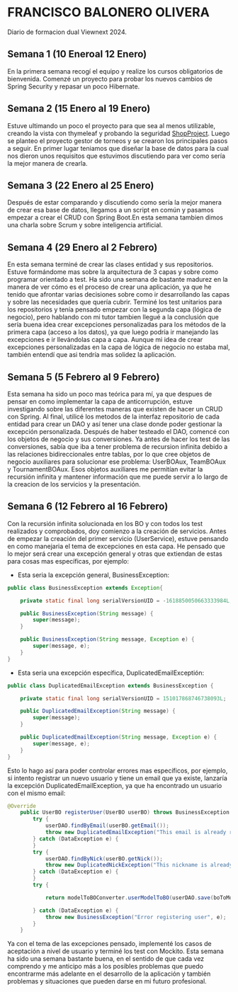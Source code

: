 # FRANCISCO BALONERO OLIVERA

Diario de formacion dual Viewnext 2024.

## Semana 1 (10 Eneroal 12 Enero)
En la primera semana recogí el equipo y realize los cursos obligatorios de bienvenida. Comenzé un proyecto para probar los nuevos cambios de Spring Security y repasar un poco Hibernate.

## Semana 2 (15 Enero al 19 Enero)
Estuve ultimando un poco el proyecto para que sea al menos utilizable, creando la vista con thymeleaf y probando la seguridad [ShopProject](https://github.com/Francisco-B-O/ShopProject).
Luego se planteo el proyecto gestor de torneos y se crearon los principales pasos a seguir.
En primer lugar teniamos que diseñar la base de datos para la cual nos dieron unos requisitos que estuvimos discutiendo para ver como sería la mejor manera de crearla.

## Semana 3 (22 Enero al 25 Enero)
Después de estar comparando y discutiendo como sería la mejor manera de crear esa base de datos, llegamos a un script en común y pasamos empezar a crear el CRUD con Spring Boot.En esta semana tambien dimos una charla sobre Scrum y sobre inteligencia artificial.

## Semana 4 (29 Enero al 2 Febrero)
En esta semana terminé de crear las clases entidad y sus repositorios. Estuve formándome mas sobre la arquitectura de 3 capas y sobre como programar orientado a test. Ha sido una semana de bastante madurez en la manera de ver cómo es el proceso de crear una aplicación, ya que he tenido que afrontar varias decisiones sobre como ir desarrollando las capas y sobre las necesidades que quería cubrir. Terminé los test unitarios para los repositorios y tenía pensado empezar con la segunda capa (lógica de negocio), pero hablando con mi tutor tambien llegué a la conclusión que sería buena idea crear excepciones personalizadas para los métodos de la primera capa (acceso a los datos), ya que luego podría ir manejando las excepciones e ir llevándolas capa a capa. Aunque mi idea de crear excepciones personalizadas en la capa de lógica de negocio no estaba mal, también entendí que asi tendría mas solidez la aplicación.

## Semana 5 (5 Febrero al 9 Febrero)
Esta semana ha sido un poco mas teórica para mí, ya que despues de pensar en como implementar la capa de anticorrupción, estuve investigando sobre las diferentes maneras que existen de hacer un CRUD con Spring. Al final, utilicé los metodos de la interfaz repositorio de cada entidad para crear un DAO y así tener una clase donde poder gestionar la excepción personalizada. Después de haber testeado el DAO, comencé con los objetos de negocio y sus conversiones. Ya antes de hacer los test de las conversiones, sabía que iba a tener problema de recursion infinita debido a las relaciones bidireccionales entre tablas, por lo que cree objetos de negocio auxiliares para solucionar ese problema: UserBOAux, TeamBOAux y TournamentBOAux. Esos objetos auxiliares me permitían evitar la recursión infinita y mantener información que me puede servir a lo largo de la creacion de los servicios y la presentación.

## Semana 6 (12 Febrero al 16 Febrero)
Con la recursión infinita solucionada en los BO y con todos los test realizados y comprobados, doy comienzo a la creación de servicios. Antes de empezar la creación del primer servicio (UserService), estuve pensando en como manejaria el tema de excepciones en esta capa. He pensado que lo mejor será crear una excepción general y otras que extiendan de estas para cosas mas específicas, por ejemplo:

* Esta seria la excepción general, BusinessException:
```java
public class BusinessException extends Exception{

	private static final long serialVersionUID = -1618850050663333984L;

	public BusinessException(String message) {
		super(message);
	}

	public BusinessException(String message, Exception e) {
		super(message, e);
	}
}
```

* Esta seria una excepción específica, DuplicatedEmailExceptión:
```java
public class DuplicatedEmailException extends BusinessException {

	private static final long serialVersionUID = 151017868746738093L;

	public DuplicatedEmailException(String message) {
		super(message);
	}

	public DuplicatedEmailException(String message, Exception e) {
		super(message, e);
	}
}
```

Esto lo hago así para poder controlar errores mas específicos, por ejemplo, si intento registrar un nuevo usuario y tiene un email que ya existe, lanzaría la excepción DuplicatedEmailException, ya que ha encontrado un usuario con el mismo email:
```java
@Override
	public UserBO registerUser(UserBO userBO) throws BusinessException {
		try {
			userDAO.findByEmail(userBO.getEmail());
			throw new DuplicatedEmailException("This email is already registered");
		} catch (DataException e) {
		}
		try {
			userDAO.findByNick(userBO.getNick());
			throw new DuplicatedNickException("This nickname is already registered");
		} catch (DataException e) {
		}
		try {

			return modelToBOConverter.userModelToBO(userDAO.save(boToModelConverter.userBOToModel(userBO)));

		} catch (DataException e) {
			throw new BusinessException("Error registering user", e);
		}
	}

```

Ya con el tema de las excepciones pensado, implementé los casos de aceptación a nivel de usuario y terminé los test con Mockito. Esta semana ha sido una semana bastante buena, en el sentido de que cada vez comprendo y me anticipo más a los posibles problemas que puedo encontrarme más adelante en el desarrollo de la aplicación y también problemas y situaciones que pueden darse en mi futuro profesional.
